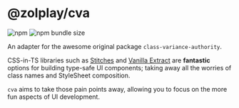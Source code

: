 # @zolplay/cva

![npm](https://img.shields.io/npm/v/@zolplay/cva?color=%23EEE)
![npm bundle size](https://img.shields.io/bundlephobia/minzip/@zolplay/cva)

An adapter for the awesome original package `class-variance-authority`.

CSS-in-TS libraries such as [Stitches](https://stitches.dev/docs/variants) and [Vanilla Extract](https://vanilla-extract.style/documentation/) are **fantastic** options for building type-safe UI components; taking away all the worries of class names and StyleSheet composition.

`cva` aims to take those pain points away, allowing you to focus on the more fun aspects of UI development.
